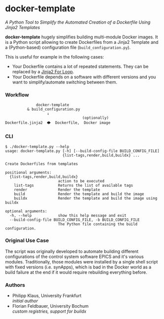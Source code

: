 # docker-template
*A Python Tool to Simplify the Automated Creation of a Dockerfile Using Jinja2 Templates*

**docker-template** hugely simplifies building multi-module Docker images.
It is a Python script allowing to create Dockerfiles from a Jinja2 Template
and a (Python-based) configuration file (`build_configuration.py`).

This is useful for example in the following cases:

* Your Dockerfile contains a lot of repeated statements.
  They can be replaced by a [Jinja2 For Loop][].
* Your Dockerfile depends on a software with different versions
  and you want to simplify/automate switching between them.

### Workflow

```
              docker-template
          & build_configuration.py
                   ↓
                                   (optionally)
Dockerfile.jinja2  🡆  Dockerfile,  Docker image
```

### CLI

```
$ ./docker-template.py --help
usage: docker-template.py [-h] [--build-config-file BUILD_CONFIG_FILE]
                          {list-tags,render,build,buildx} ...

Create Dockerfiles from templates

positional arguments:
  {list-tags,render,build,buildx}
                        action to be executed
    list-tags           Returns the list of available tags
    render              Render the template
    build               Render the template and build the image
    buildx              Render the template and build the image using buildx

optional arguments:
  -h, --help            show this help message and exit
  --build-config-file BUILD_CONFIG_FILE, -b BUILD_CONFIG_FILE
                        The Python file containing the build configuration.
```

### Original Use Case

The script was originally developed to automate building different configurations
of the control system software EPICS and it's various modules.
Traditionally, those modules were installed by a single shell script with
fixed versions (i.e. synApps), which is bad in the Docker world
as a build failure at the end if it would require rebuilding everything before.

### Authors

* Philipp Klaus, University Frankfurt  
  *initial author*
* Florian Feldbauer, University Bochum  
  *custom registries, support for buildx*

[Jinja2 For Loop]: https://jinja.palletsprojects.com/en/2.11.x/templates/#for
